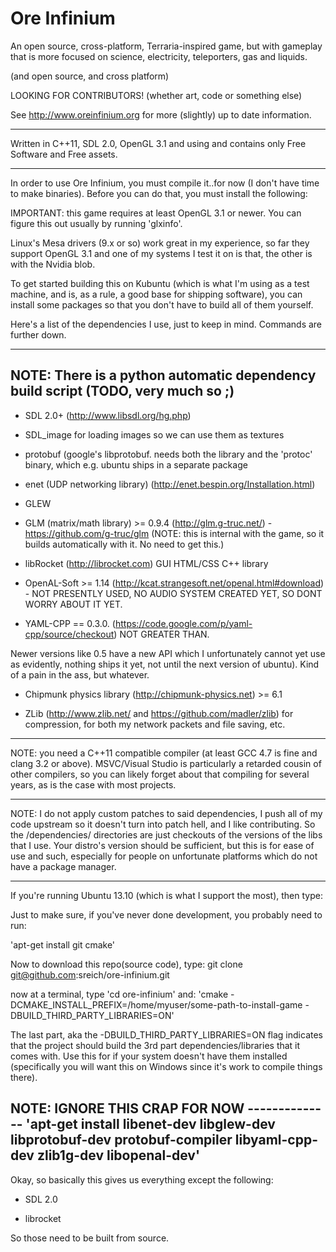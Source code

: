 # Ore Infinium
An open source, cross-platform, Terraria-inspired game, but with gameplay
that is more focused on science, electricity, teleporters, gas and liquids.

(and open source, and cross platform)

LOOKING FOR CONTRIBUTORS! (whether art, code or something else)

See http://www.oreinfinium.org for more (slightly) up to date information.

------------------------------------------------------------------------------------

Written in C++11, SDL 2.0, OpenGL 3.1 and using and contains only Free Software and Free
assets.


-----------------------------------------------------------------------------------

In order to use Ore Infinium, you must compile it..for now (I don't have time to make
binaries). Before you can do that, you must install the following:

IMPORTANT: this game requires at least OpenGL 3.1 or newer. You can figure this
out usually by running 'glxinfo'.

Linux's Mesa drivers (9.x or so) work great in my experience, so far they
support OpenGL 3.1 and one of my systems I test it on is that, the other
is with the Nvidia blob.

To get started building this on Kubuntu (which is what I'm using as a test
machine, and is, as a rule, a good base for shipping software), you can install
some packages so that you don't have to build all of them yourself.

Here's a list of the dependencies I use, just to keep in mind. Commands are further down.



---------------------
NOTE: There is a python automatic dependency build script (TODO, very much so ;)
---------------------

* SDL 2.0+ (http://www.libsdl.org/hg.php)

* SDL_image for loading images so we can use them as textures

* protobuf (google's libprotobuf. needs both the library and the 'protoc'
binary, which e.g. ubuntu ships in a separate package

* enet (UDP networking library) (http://enet.bespin.org/Installation.html)

* GLEW

* GLM (matrix/math library) >= 0.9.4 (http://glm.g-truc.net/) - https://github.com/g-truc/glm
(NOTE: this is internal with the game, so it builds automatically with it. No
need to get this.)

* libRocket (http://librocket.com) GUI HTML/CSS C++ library

* OpenAL-Soft >= 1.14 (http://kcat.strangesoft.net/openal.html#download) - NOT
PRESENTLY USED, NO AUDIO SYSTEM CREATED YET, SO DONT WORRY ABOUT IT YET.

* YAML-CPP == 0.3.0. (https://code.google.com/p/yaml-cpp/source/checkout) NOT GREATER THAN.

Newer versions like 0.5 have a new API which I unfortunately cannot yet use as
evidently, nothing ships it yet, not until the next version of ubuntu).
Kind of a pain in the ass, but whatever.

* Chipmunk physics library (http://chipmunk-physics.net) >= 6.1

* ZLib (http://www.zlib.net/ and https://github.com/madler/zlib)  for compression, for both my network packets and file saving, etc.

--------------------------------------

NOTE: you need a C++11 compatible compiler (at least GCC 4.7 is fine and clang 3.2 or above).
MSVC/Visual Studio is particularly a retarded cousin of other compilers,
so you can likely forget about that compiling for several years,
as is the case with most projects.


-----------------------------------------------------------------------------------------
NOTE: I do not apply custom patches to said dependencies, I push all of my code
upstream so it doesn't turn into patch hell, and I like contributing. So the
/dependencies/ directories are just checkouts of the versions of the libs that I
use. Your distro's version should be sufficient, but this is for ease of use and
such, especially for people on unfortunate platforms which do not have a package
manager.

-----------------------------------------------------------------------------------------


If you're running Ubuntu 13.10 (which is what I support the most), then type:


Just to make sure, if you've never done development, you probably need to
run:

'apt-get install git cmake'

Now to download this repo(source code), type: git clone git@github.com:sreich/ore-infinium.git

now at a terminal, type 'cd ore-infinium' and:
 'cmake -DCMAKE_INSTALL_PREFIX=/home/myuser/some-path-to-install-game -DBUILD_THIRD_PARTY_LIBRARIES=ON'


The last part, aka the -DBUILD_THIRD_PARTY_LIBRARIES=ON flag indicates that the
project should build the 3rd part dependencies/libraries that it comes with. Use
this for if your system doesn't have them installed (specifically you will want
this on Windows since it's work to compile things there).


NOTE: IGNORE THIS CRAP FOR NOW --------------
'apt-get install libenet-dev libglew-dev libprotobuf-dev protobuf-compiler
libyaml-cpp-dev zlib1g-dev libopenal-dev'
--------------------------------------

Okay, so basically this gives us everything except the following:

* SDL 2.0

* librocket

So those need to be built from source.



